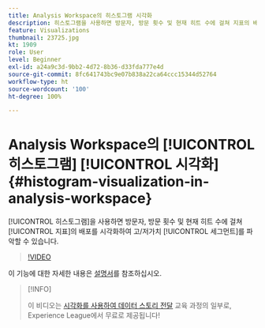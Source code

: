 ```yaml
---
title: Analysis Workspace의 히스토그램 시각화
description: 히스토그램을 사용하면 방문자, 방문 횟수 및 현재 히트 수에 걸쳐 지표의 배포를 시각화하여 고/저가치 세그먼트를 파악할 수 있습니다.
feature: Visualizations
thumbnail: 23725.jpg
kt: 1909
role: User
level: Beginner
exl-id: a24a9c3d-9bb2-4d72-8b36-d33fda777e4d
source-git-commit: 8fc641743bc9e07b838a22ca64ccc15344d52764
workflow-type: ht
source-wordcount: '100'
ht-degree: 100%

---
```


# Analysis Workspace의 [!UICONTROL 히스토그램] [!UICONTROL 시각화] {#histogram-visualization-in-analysis-workspace}

[!UICONTROL 히스토그램]을 사용하면 방문자, 방문 횟수 및 현재 히트 수에 걸쳐 [!UICONTROL 지표]의 배포를 시각화하여 고/저가치 [!UICONTROL 세그먼트]를 파악할 수 있습니다.

>[!VIDEO](https://video.tv.adobe.com/v/23725/?quality=12&learn=on)

이 기능에 대한 자세한 내용은 [설명서](https://experienceleague.adobe.com/docs/analytics/analyze/analysis-workspace/visualizations/histogram.html?lang=ko)를 참조하십시오.

>[!INFO]
>
> 이 비디오는 [시각화를 사용하여 데이터 스토리 전달](https://experienceleague.adobe.com/?recommended=Analytics-U-1-2021.1.visualizations) 교육 과정의 일부로, Experience League에서 무료로 제공됩니다!
